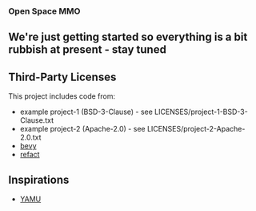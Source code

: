 ### Open Space MMO

## We're just getting started so everything is a bit rubbish at present - stay tuned

## Third-Party Licenses

This project includes code from:
- example project-1 (BSD-3-Clause) - see LICENSES/project-1-BSD-3-Clause.txt
- example project-2 (Apache-2.0) - see LICENSES/project-2-Apache-2.0.txt
- [bevy](https://github.com/bevyengine/bevy?tab=readme-ov-file#license)
- [refact](https://github.com/smallcloudai/refact/blob/main/LICENSE)

## Inspirations
- [YAMU](https://github.com/keijiro/Yamu)
